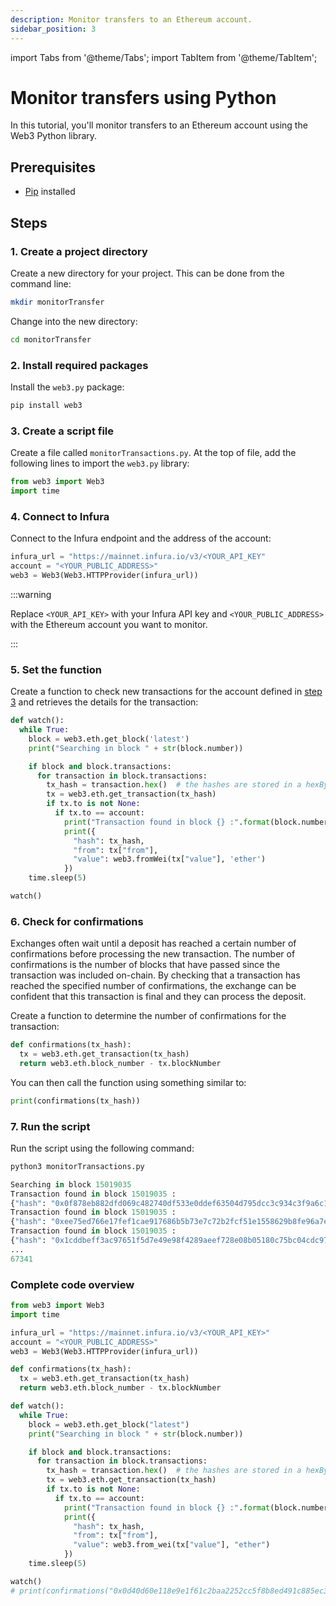 ```yaml
---
description: Monitor transfers to an Ethereum account.
sidebar_position: 3
---
```


import Tabs from '@theme/Tabs';
import TabItem from '@theme/TabItem';

# Monitor transfers using Python

In this tutorial, you'll monitor transfers to an Ethereum account using the Web3 Python library.

## Prerequisites

- [Pip](https://pip.pypa.io/en/stable/installation/) installed

## Steps

### 1. Create a project directory

Create a new directory for your project. This can be done from the command line:

```bash
mkdir monitorTransfer
```

Change into the new directory:

```bash
cd monitorTransfer
```

### 2. Install required packages

Install the `web3.py` package:

```bash
pip install web3
```

### 3. Create a script file

Create a file called `monitorTransactions.py`. At the top of file, add the following lines to import the `web3.py` library:

```python
from web3 import Web3
import time
```

### 4. Connect to Infura

Connect to the Infura endpoint and the address of the account:

```python
infura_url = "https://mainnet.infura.io/v3/<YOUR_API_KEY"
account = "<YOUR_PUBLIC_ADDRESS>"
web3 = Web3(Web3.HTTPProvider(infura_url))
```

:::warning

Replace `<YOUR_API_KEY>` with your Infura API key and `<YOUR_PUBLIC_ADDRESS>` with the Ethereum account you want to monitor.

:::

### 5. Set the function

Create a function to check new transactions for the account defined in [step 3](monitor-transfers-using-python.md#3.-create-a-script-file) and retrieves the details for the transaction:

```python
def watch():
  while True:
    block = web3.eth.get_block('latest')
    print("Searching in block " + str(block.number))

    if block and block.transactions:
      for transaction in block.transactions:
        tx_hash = transaction.hex()  # the hashes are stored in a hexBytes format
        tx = web3.eth.get_transaction(tx_hash)
        if tx.to is not None:
          if tx.to == account:
            print("Transaction found in block {} :".format(block.number))
            print({
              "hash": tx_hash,
              "from": tx["from"],
              "value": web3.fromWei(tx["value"], 'ether')
            })
    time.sleep(5)

watch()
```

### 6. Check for confirmations

Exchanges often wait until a deposit has reached a certain number of confirmations before processing the new transaction. The number of confirmations is the number of blocks that have passed since the transaction was included on-chain. By checking that a transaction has reached the specified number of confirmations, the exchange can be confident that this transaction is final and they can process the deposit.

Create a function to determine the number of confirmations for the transaction:

```python
def confirmations(tx_hash):
  tx = web3.eth.get_transaction(tx_hash)
  return web3.eth.block_number - tx.blockNumber
```

You can then call the function using something similar to:

```python
print(confirmations(tx_hash))
```

### 7. Run the script

Run the script using the following command:

<Tabs>
  <TabItem value="Command" label="Command" default>

```python
python3 monitorTransactions.py
```

  </TabItem>
  <TabItem value="Example output" label="Example output" >

```python
Searching in block 15019035
Transaction found in block 15019035 :
{"hash": "0x0f878eb882dfd069c482740df533e0ddef63504d795dcc3c934c3f9a6c159362", "from": "0x95B564F3B3BaE3f206aa418667bA000AFAFAcc8a", "value": 0}
Transaction found in block 15019035 :
{"hash": "0xee75ed766e17fef1cae917686b5b73e7c72b2fcf51e1558629b8fe96a7e5a1bd", "from": "0x9696f59E4d72E237BE84fFD425DCaD154Bf96976", "value": 0}
Transaction found in block 15019035 :
{"hash": "0x1cddbeff3ac97651f5d7e49e98f4289aeef728e08b05180c75bc04cdc970895d", "from": "0x21a31Ee1afC51d94C2eFcCAa2092aD1028285549", "value": 0}
...
67341
```

  </TabItem>
</Tabs>

### Complete code overview

```python
from web3 import Web3
import time

infura_url = "https://mainnet.infura.io/v3/<YOUR_API_KEY>"
account = "<YOUR_PUBLIC_ADDRESS>"
web3 = Web3(Web3.HTTPProvider(infura_url))

def confirmations(tx_hash):
  tx = web3.eth.get_transaction(tx_hash)
  return web3.eth.block_number - tx.blockNumber

def watch():
  while True:
    block = web3.eth.get_block("latest")
    print("Searching in block " + str(block.number))

    if block and block.transactions:
      for transaction in block.transactions:
        tx_hash = transaction.hex()  # the hashes are stored in a hexBytes format
        tx = web3.eth.get_transaction(tx_hash)
        if tx.to is not None:
          if tx.to == account:
            print("Transaction found in block {} :".format(block.number))
            print({
              "hash": tx_hash,
              "from": tx["from"],
              "value": web3.from_wei(tx["value"], "ether")
            })
    time.sleep(5)

watch()
# print(confirmations("0x0d40d60e118e9e1f61c2baa2252cc5f8b8ed491c885ec35db6fd6cfc8589c1a7"))
```
